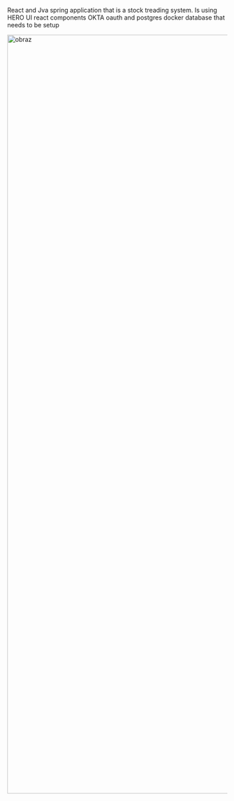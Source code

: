 React and Jva spring application that is a stock treading system. 
Is using HERO UI react components OKTA oauth and postgres docker database that needs to be setup

<img width="3771" height="1734" alt="obraz" src="https://github.com/user-attachments/assets/2015cde8-4305-42fe-acb4-f19c6bc0b250" />
 

